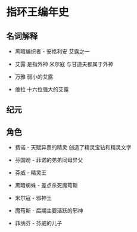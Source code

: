 # 指环王编年史



## 名词解释

- 黑暗编织者 - 安格利安 艾露之一

- 艾露 是指外神 米尔寇 与甘道夫都属于外神
- 万雅 弱小的艾露
- 维拉  十六位强大的艾露

## 纪元



## 角色

- 费诺 - 天赋异禀的精灵 创造了精灵宝钻和精灵文字

- 芬国盼 - 菲诺的弟弟同母异父
- 芬威 - 精灵王
- 黑暗蜘蛛 - 差点杀死魔苟斯
- 米尔寇 - 邪神王
- 魔苟斯 - 后期主要活跃的邪神
- 菲纳芬 - 芬威的儿子